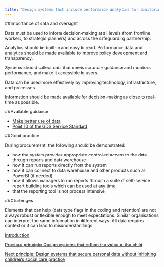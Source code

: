 ```yaml
---
title: "Design systems that include performance analytics for monitoring"
---
```


##Importance of data and oversight

Data must be used to inform decision-making at all levels (from frontline workers, to strategic planners) and across the safeguarding partnership.

Analytics should be built-in and easy to read. Performance data and analytics should be made available to improve policy development and transparency.

Systems should collect data that meets statutory guidance and monitors performance, and make it accessible to users.

Data can be used more effectively by improving technology, infrastructure, and processes.

Information should be made available for decision-making as close to real-time as possible. 

##Available guidance

* [Make better use of data](https://www.gov.uk/guidance/make-better-use-of-data)
* [Point 10 of the GDS Service Standard](https://www.gov.uk/service-manual/service-standard/point-10-define-success-publish-performance-data)

##Good practice

During procurement, the following should be demonstrated:

* how the system provides appropriate controlled access to the data through reports and data warehouse
* how it can run reports directly from the system
* how it can connect to data warehouse and other products such as PowerBI (if needed)
* how it allows managers to run reports through a suite of self-service report building tools which can be used at any time
* that the reporting tool is not process intensive

##Challenges 

Elements that can help (data type flags in the coding and retention) are not always robust or flexible enough to meet expectations. Similar organisations can interpret the same information in different ways. All data requires context or it can lead to misunderstandings.

[Introduction](/index)

[Previous principle: Design systems that reflect the voice of the child](/principle-5)

[Next principle: Design systems that secure personal data without inhibiting children’s social care practice](/principle-7)
